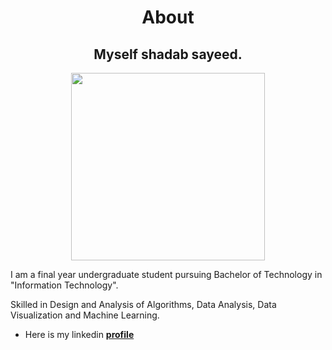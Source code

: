  <center><h1>About</h1></center>


<center><h2>Myself shadab sayeed.</h2></center>


<center><img src="https://i.ibb.co/JCscwsK/imageedit-1-9987689091.png" width="310" height="300"></center>


I am a final year undergraduate student pursuing Bachelor of Technology in "Information Technology". 

Skilled in Design and Analysis of Algorithms, Data Analysis, Data Visualization and Machine Learning. 

* Here is my linkedin [**profile**](https://www.linkedin.com/in/shadab-sayeed/)


